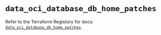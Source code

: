 # `data_oci_database_db_home_patches`

Refer to the Terraform Registory for docs: [`data_oci_database_db_home_patches`](https://registry.terraform.io/providers/oracle/oci/6.18.0/docs/data-sources/database_db_home_patches).
